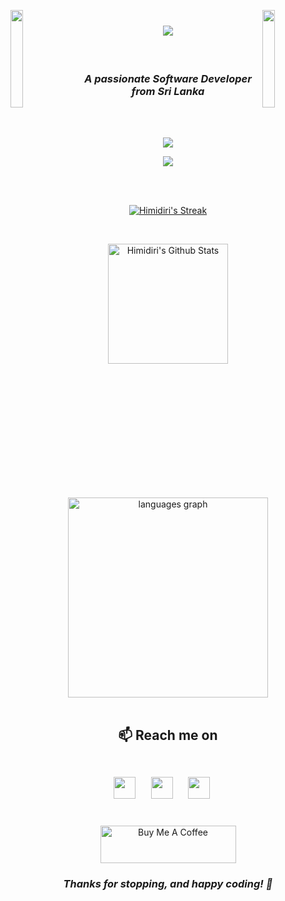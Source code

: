 <img align="left" src="https://user-images.githubusercontent.com/65187002/144930161-2f783401-8d27-4fdf-a2f7-cc0ba32f1f1f.gif" width="20%" style="display:inline;"><img align="right" src="https://user-images.githubusercontent.com/65187002/144930161-2f783401-8d27-4fdf-a2f7-cc0ba32f1f1f.gif" width="20%" style="display:inline;">

<h1 align="center"><img src="https://readme-typing-svg.herokuapp.com/?font=Righteous&size=35&color=%23D62F79&center=true&vCenter=true&width=500&height=70&duration=4000&lines=Hi+There!+👋;+I'm+Himidiri+Himakanika!;" /></h1>
<br>

<h3 align="center"><i>A passionate Software Developer from Sri Lanka</i></h3>
<br>
<br>
<!-- <p align="center"> <img src="https://komarev.com/ghpvc/?username=Himidiri&label=Visitors&color=D62F79&style=for-the-badge" alt="Himidiri" /> </p> -->
<p align="center"> <img src="https://img.shields.io/badge/Visitors-4D4D4D?style=for-the-badge" /></p>
<p align="center"><img src="https://count.getloli.com/get/@Himidiri.github.readme"/></p>
<br>
<br>

<p align="center">
  <a href="https://github.com/Himidiri/github-readme-streak-stats">
    <img title="Himidiri's Streak Stats" alt="Himidiri's Streak" src="https://github-readme-streak-stats-eight.vercel.app/?user=Himidiri&theme=radical&hide_border=false&short_numbers=true"/>
  </a>
</p>
<br>

<p align="center">
   <a href="https://github.com/anuraghazra/github-readme-stats"><img alt="Himidiri's Github Stats" src="https://github-readme-stats.vercel.app/api/?username=Himidiri&show_icons=true&include_all_commits=false&count_private=true&theme=radical&hide_border=false" height="192px"/></a>
</p>
<br>

<div align="center"><img src="https://github-readme-stats.vercel.app/api/top-langs?username=Himidiri&locale=en&hide_title=false&layout=compact&card_width=35&langs_count=10&theme=radical&hide_border=false&order=2" width="320" alt="languages graph"/></div>
<br>

##

<h2  align="center">📫 Reach me on 
  <br>
  <br>
  <p align="center">
    <a href="mailto:himidirihimakanika@gmail.com?subject=Hello%20Himidiri,%20From%20Github"><img src="https://img.shields.io/badge/Gmail-333333?style=for-the-badge&logo=gmail&logoColor=red" height="35"/></a>&nbsp;&nbsp;&nbsp;&nbsp;
    <a target="_blank"href="https://www.linkedin.com/in/himidiri/"><img src="https://img.shields.io/badge/LinkedIn-0077B5?style=for-the-badge&logo=linkedin&logoColor=white" height="35"/></a>&nbsp;&nbsp;&nbsp;&nbsp;
    <a href="https://himidiri.github.io/portfolio/" target="_blank"><img src="https://img.shields.io/badge/Portfolio-333333?style=for-the-badge&logo=todoist&logoColor=white" height="35"/></a>&nbsp;&nbsp;&nbsp;&nbsp;
  </p>
</h2>

<p align="center">
  <br>
  <a href="https://www.buymeacoffee.com/himidirihiw" target="_blank">
    <img src="https://cdn.buymeacoffee.com/buttons/v2/default-yellow.png" alt="Buy Me A Coffee" style="height: 60px !important;width: 217px !important;" >
  </a>
</p>

<h3 align="center"><i>Thanks for stopping, and happy coding! 🚀</i></h3>
